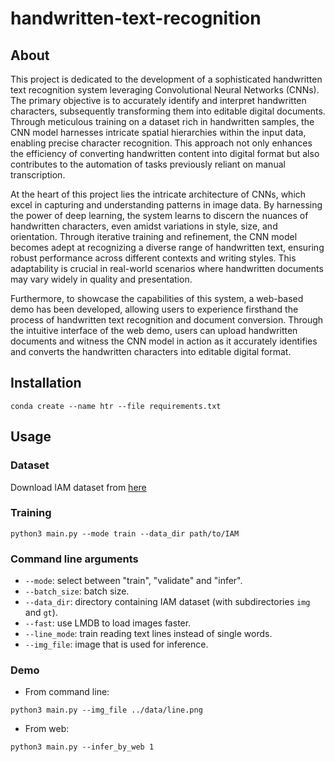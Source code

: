 # handwritten-text-recognition

## About

<p>This project is dedicated to the development of a sophisticated handwritten text recognition system leveraging Convolutional Neural Networks (CNNs). The primary objective is to accurately identify and interpret handwritten characters, subsequently transforming them into editable digital documents. Through meticulous training on a dataset rich in handwritten samples, the CNN model harnesses intricate spatial hierarchies within the input data, enabling precise character recognition. This approach not only enhances the efficiency of converting handwritten content into digital format but also contributes to the automation of tasks previously reliant on manual transcription.</p>

<p>At the heart of this project lies the intricate architecture of CNNs, which excel in capturing and understanding patterns in image data. By harnessing the power of deep learning, the system learns to discern the nuances of handwritten characters, even amidst variations in style, size, and orientation. Through iterative training and refinement, the CNN model becomes adept at recognizing a diverse range of handwritten text, ensuring robust performance across different contexts and writing styles. This adaptability is crucial in real-world scenarios where handwritten documents may vary widely in quality and presentation.</p>

<p>Furthermore, to showcase the capabilities of this system, a web-based demo has been developed, allowing users to experience firsthand the process of handwritten text recognition and document conversion. Through the intuitive interface of the web demo, users can upload handwritten documents and witness the CNN model in action as it accurately identifies and converts the handwritten characters into editable digital format.</p>

## Installation

```
conda create --name htr --file requirements.txt
```

## Usage

### Dataset

Download IAM dataset from [here](http://www.fki.inf.unibe.ch/databases/iam-handwriting-database)

### Training

```
python3 main.py --mode train --data_dir path/to/IAM
```

### Command line arguments

* `--mode`: select between "train", "validate" and "infer".
* `--batch_size`: batch size.
* `--data_dir`: directory containing IAM dataset (with subdirectories `img` and `gt`).
* `--fast`: use LMDB to load images faster.
* `--line_mode`: train reading text lines instead of single words.
* `--img_file`: image that is used for inference.

### Demo

* From command line:
```
python3 main.py --img_file ../data/line.png
```

* From web:
```
python3 main.py --infer_by_web 1
```